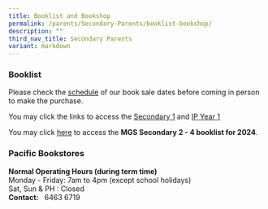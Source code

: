 ```yaml
---
title: Booklist and Bookshop
permalink: /parents/Secondary-Parents/booklist-bookshop/
description: ""
third_nav_title: Secondary Parents
variant: markdown
---
```

### Booklist

Please check the [schedule](/files/Secondary/Book_Sale_dates_for_MGS_2023___2024.pdf) of our book sale dates before coming in person to make the purchase. 

You may click the links to access the [Secondary 1](/files/Secondary/Sec_1_Book___Stationary_list.pdf)  and [IP Year 1](/files/Secondary/Year_1_Book___Stationary_list.pdf)

You may click [here](https://drive.google.com/drive/folders/1BdsqFy7exfWyFm5t2vvbFDhKCjxowbZc?usp=share_link) to access the **MGS Secondary 2 - 4 booklist for 2024**. 



### Pacific Bookstores

**Normal Operating Hours (during term time)** <br>
Monday - Friday: 7am to 4pm (except school holidays) <br>
Sat, Sun &amp; PH : Closed <br>
**Contact:**&nbsp;&nbsp;&nbsp;6463 6719